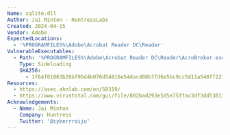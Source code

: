 ```yaml
---
Name: sqlite.dll
Author: Jai Minton - HuntressLabs
Created: 2024-04-15
Vendor: Adobe
ExpectedLocations:
  - '%PROGRAMFILES%\Adobe\Acrobat Reader DC\Reader'
VulnerableExecutables:
  - Path: '%PROGRAMFILES%\Adobe\Acrobat Reader DC\Reader\AcroBroker.exe'
    Type: Sideloading
    SHA256:
      - 1f64f01063b26bf05d4b076d54816e54dacd08b7fd6e5bc9cc5d11a548ff2215
Resources:
  - https://asec.ahnlab.com/en/58319/
  - https://www.virustotal.com/gui/file/802bad293e5d5e75ffac3df3dd5301315a886534011871275a1b41c9cec1f298
Acknowledgements:
  - Name: Jai Minton
    Company: Huntress
    Twitter: '@cyberrraiju'
---
```



